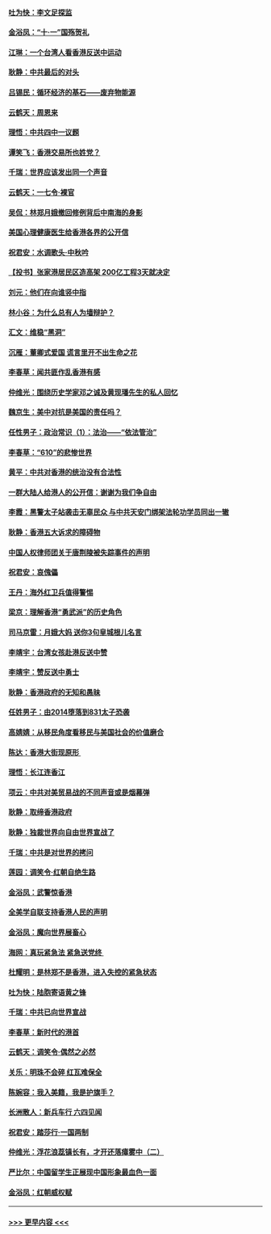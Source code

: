 #### [吐为快：李文足探监](../pages/nsc993/n11509622.md?t=09100722) 
#### [金浴凤：“十‧一”国殇贺礼](../pages/nsc993/n11509593.md?t=09100722) 
#### [江琳：一个台湾人看香港反送中运动](../pages/nsc993/n11509211.md?t=09100722) 
#### [耿静：中共最后的对头](../pages/nsc993/n11508308.md?t=09100722) 
#### [吕锡民：循环经济的基石——废弃物能源](../pages/nsc993/n11508212.md?t=09100722) 
#### [云鹤天：周恩来](../pages/nsc993/n11508055.md?t=09100722) 
#### [理悟：中共四中一议题](../pages/nsc993/n11507782.md?t=09100722) 
#### [谭笑飞：香港交易所也姓党？](../pages/nsc993/n11507753.md?t=09100722) 
#### [千瑞：世界应该发出同一个声音](../pages/nsc993/n11507290.md?t=09100722) 
#### [云鹤天：一七令‧裸官](../pages/nsc993/n11507177.md?t=09100722) 
#### [吴侃：林郑月娥撤回修例背后中南海的身影](../pages/nsc993/n11506876.md?t=09100722) 
#### [美国心理健康医生给香港各界的公开信](../pages/nsc993/n11506809.md?t=09100722) 
#### [祝君安：水调歌头‧中秋吟](../pages/nsc993/n11506758.md?t=09100722) 
#### [【投书】张家港居民区造高架 200亿工程3天就决定](../pages/nsc993/n11506682.md?t=09100722) 
#### [刘元：他们在向谁竖中指](../pages/nsc993/n11505384.md?t=09100722) 
#### [林小谷：为什么总有人为墙辩护？](../pages/nsc993/n11505226.md?t=09100722) 
#### [汇文：维稳“黑洞”](../pages/nsc993/n11504347.md?t=09100722) 
#### [沉雁：董卿式爱国 谎言里开不出生命之花](../pages/nsc993/n11503215.md?t=09100722) 
#### [李春草：闻共匪作乱香港有感](../pages/nsc993/n11503072.md?t=09100722) 
#### [仲维光：围绕历史学家邓之诚及黄现璠先生的私人回忆](../pages/nsc993/n11501330.md?t=09100722) 
#### [魏京生：美中对抗是美国的责任吗？](../pages/nsc993/n11500723.md?t=09100722) 
#### [任性男子：政治常识（1）：法治——“依法管治”](../pages/nsc993/n11500791.md?t=09100722) 
#### [李春草：“610”的悲惨世界](../pages/nsc993/n11501141.md?t=09100722) 
#### [黄平：中共对香港的统治没有合法性](../pages/nsc993/n11499473.md?t=09100722) 
#### [一群大陆人给港人的公开信：谢谢为我们争自由](../pages/nsc993/n11500402.md?t=09100722) 
#### [李霞：黑警太子站袭击无辜民众 与中共天安门绑架法轮功学员同出一辙](../pages/nsc993/n11499805.md?t=09100722) 
#### [耿静：香港五大诉求的障碍物](../pages/nsc993/n11497578.md?t=09100722) 
#### [中国人权律师团关于唐荆陵被失踪事件的声明](../pages/nsc993/n11500014.md?t=09100722) 
#### [祝君安：哀傀儡](../pages/nsc993/n11499776.md?t=09100722) 
#### [王丹：海外红卫兵值得警惕](../pages/nsc993/n11498138.md?t=09100722) 
#### [梁京：理解香港“勇武派”的历史角色](../pages/nsc993/n11498006.md?t=09100722) 
#### [司马京雷：月娥大妈  送你3句皇城根儿名言](../pages/nsc993/n11497885.md?t=09100722) 
#### [李靖宇：台湾女孩赴港反送中赞](../pages/nsc993/n11497721.md?t=09100722) 
#### [李靖宇：赞反送中勇士](../pages/nsc993/n11497452.md?t=09100722) 
#### [耿静：香港政府的无知和愚昧](../pages/nsc993/n11494238.md?t=09100722) 
#### [任姓男子：由2014堕落到831太子恐袭](../pages/nsc993/n11496683.md?t=09100722) 
#### [高婧婧：从移民角度看移民与美国社会的价值磨合](../pages/nsc993/n11495757.md?t=09100722) 
#### [陈达：香港大街现原形 ](../pages/nsc993/n11495441.md?t=09100722) 
#### [理悟：长江连香江](../pages/nsc993/n11495377.md?t=09100722) 
#### [项云：中共对美贸易战的不同声音或是烟幕弹](../pages/nsc993/n11494929.md?t=09100722) 
#### [耿静：取缔香港政府](../pages/nsc993/n11494218.md?t=09100722) 
#### [耿静：独裁世界向自由世界宣战了](../pages/nsc993/n11494190.md?t=09100722) 
#### [千瑞：中共是对世界的拷问](../pages/nsc993/n11493021.md?t=09100722) 
#### [莲园：调笑令‧红朝自绝生路](../pages/nsc993/n11493011.md?t=09100722) 
#### [金浴凤：武警惊香港](../pages/nsc993/n11492994.md?t=09100722) 
#### [全美学自联支持香港人民的声明](../pages/nsc993/n11492630.md?t=09100722) 
#### [金浴凤：魔向世界展畜心](../pages/nsc993/n11492599.md?t=09100722) 
#### [海网：真玩紧急法 紧急送党终 ](../pages/nsc993/n11492535.md?t=09100722) 
#### [杜耀明：是林郑不是香港，进入失控的紧急状态](../pages/nsc993/n11491420.md?t=09100722) 
#### [吐为快：陆胞寄语黄之锋](../pages/nsc993/n11491117.md?t=09100722) 
#### [千瑞：中共已向世界宣战](../pages/nsc993/n11490123.md?t=09100722) 
#### [李春草：新时代的港首](../pages/nsc993/n11489864.md?t=09100722) 
#### [云鹤天：调笑令·偶然之必然](../pages/nsc993/n11489701.md?t=09100722) 
#### [关乐：明珠不会碎 红瓦难保全](../pages/nsc993/n11489647.md?t=09100722) 
#### [陈婉容：我入美籍，我是护旗手？](../pages/nsc993/n11487908.md?t=09100722) 
#### [长洲散人：新兵车行 六四见闻](../pages/nsc993/n11487729.md?t=09100722) 
#### [祝君安：踏莎行‧一国两制](../pages/nsc993/n11487699.md?t=09100722) 
#### [仲维光：浮花浪蕊镇长有，才开还落瘴雾中（二）](../pages/nsc993/n11483286.md?t=09100722) 
#### [严比尔：中国留学生正展现中国形象最血色一面](../pages/nsc993/n11485145.md?t=09100722) 
#### [金浴凤：红朝威权赋](../pages/nsc993/n11485191.md?t=09100722) 

----
#### [ >>> 更早内容 <<< ](../indexes/nsc993-earlier.md)
